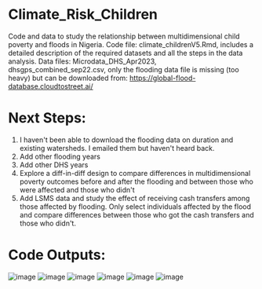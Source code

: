 # Climate_Risk_Children
Code and data to study the relationship between multidimensional child poverty and floods in Nigeria. 
Code file: climate_childrenV5.Rmd, includes a detailed description of the required datasets and all the steps in the data analysis.
Data files: Microdata_DHS_Apr2023, dhsgps_combined_sep22.csv, only the flooding data file is missing (too heavy) but can be downloaded from: https://global-flood-database.cloudtostreet.ai/

# Next Steps:
1) I haven't been able to download the flooding data on duration and existing watersheds. I emailed them but haven't heard back.
2) Add other flooding years
3) Add other DHS years
4) Explore a diff-in-diff design to compare differences in multidimensional poverty outcomes before and after the flooding and between those who were affected and those who didn't
5) Add LSMS data and study the effect of receiving cash transfers among those affected by flooding. Only select individuals affected by the flood and compare differences between those who got the cash transfers and those who didn't.

# Code Outputs:
![image](https://github.com/hgrueso/Climate_Risk_Children/assets/51755133/9bd1a743-1117-4276-a82e-00a75d6c367a)
![image](https://github.com/hgrueso/Climate_Risk_Children/assets/51755133/db510668-59ca-41af-b092-19e11e8363eb)
![image](https://github.com/hgrueso/Climate_Risk_Children/assets/51755133/4c858bfa-5a44-4060-9a85-cd4b12b2f9a2)
![image](https://github.com/hgrueso/Climate_Risk_Children/assets/51755133/3360a38b-e9e4-432e-a22e-5a9471e78fcc)
![image](https://github.com/hgrueso/Climate_Risk_Children/assets/51755133/69f902c9-8817-479b-a4c3-c7731ba8d10e)
![image](https://github.com/hgrueso/Climate_Risk_Children/assets/51755133/6861a364-af70-4771-acb7-1668a8e6a33b)
